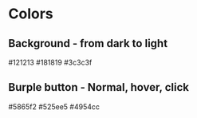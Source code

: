 # Colors
## Background - from dark to light
#121213 
#181819
#3c3c3f

## Burple button - Normal, hover, click
#5865f2
#525ee5
#4954cc
